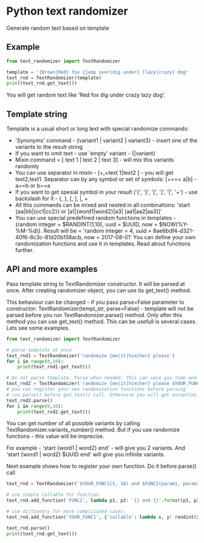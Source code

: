 # Python text randomizer

Generate random text based on template

## Example

```python
from text_randomizer import TextRandomizer

template = '{Brown|Red} fox {jump over|dig under} [lazy|crazy] dog'
text_rnd = TextRandomizer(template)
print(text_rnd.get_text())
```

You will get random text like 'Red fox dig under crazy lazy dog'.

## Template string

Template is a usual short or long text with special randomize commands:
* 'Synonyms' command - {variant1 | variant2 | variant3} - insert one of the variants to the result string
* If you want to omit text - use 'empty' variant - {|variant}
* Mixin command = [ text 1 | text 2 | text 3] - will mix this variants randomly
* You can use separator in mixin - [+,+text 1|text2 ] - you will get text2,text1. Separator can by any symbol or set of symbols:
  [+==+ a|b] - a==b or b==a
* If you want to get spesial symbol in your result ('{', '}', '[', ']', '|', '+') - use backslash for it - \{, \}, \[,
   \], \|, \+
* All this commands can be mixed and nested in all combinations: 'start {aa|bb|{cc1|cc2}} or [a1|{word1|word2}|a3| [aa1|aa2|aa3]]'
* You can use special predefined random functions in templates - {random integer = $RANDINT(1,10), uuid = $UUID, now = $NOW(%Y-%M-%d)}.
  Result will be = 'random integer = 4, uuid = 8ae6bdf4-d321-40f6-8c3c-81d20b158acb, now = 2017-08-01'
  You can define your own randomization functions and use it in templates. Read about functions further.

## API and more examples

Pass template string to TextRandomizer constructor. It will be parsed at once. After creating randomizer object, you can use
its get_text() method.

This behaviour can be changed - if you pass parse=False parameter to constructor: TextRandomizer(templ_str, parse=False) -
template will not be parsed before you run TextRandomizer.parse() method. Only after this method you can use get_text() method.
This can be usefull is several cases. Lets see some examples.

```python
from text_randomizer import TextRandomizer

# parse template at once
text_rnd1 = TextRandomizer('randomize {me|it|him|her} please')
for i in range(0,10):
    print(text_rnd1.get_text())

# Do not parse template. Parse when needed. This can save you time and memory
text_rnd2 = TextRandomizer('randomize {me|it|him|her} please $YOUR_FUNC(5)', parse=False)
# you can register your own randomization functions before parsing
# run parse() before get_text() call. Otherwise you will get exception
text_rnd2.parse()
for i in range(0,10):
    print(text_rnd2.get_text())
```

You can get number of all possible variants by calling TextRandomizer.variants_number() method. But if you use randomize functions - this value will be imprecise.

For example - 'start {word1 | word2} end' - will give you 2 variants. And 'start {word1 | word2} $UUID end' will give you infinite variants.

Next example shows how to register your own function. Do it before parse() call

```python
text_rnd = TextRandomizer('$YOUR_FUNC1(5, 10) and $FUNC2(param1, param2)', parse=False)

# use simple callable for function
text_rnd.add_function('FUNC2', lambda p1, p2: '{} and {}'.format(p1, p2))

# use dictionary for more complicated cases.
text_rnd.add_function('YOUR_FUNC1', {'callable': lambda x, y: randint(x,y), 'coerce': int})

text_rnd.parse()
print(text_rnd.get_text())
```